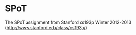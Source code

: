 SPoT
====

The SPoT assignment from Stanford cs193p Winter 2012-2013 (http://www.stanford.edu/class/cs193p/)
